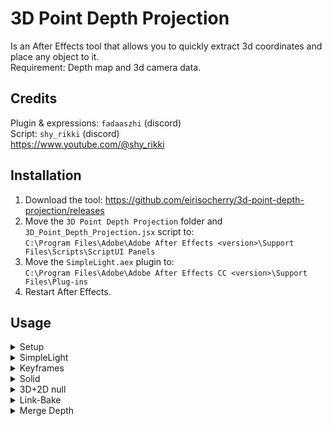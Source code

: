 # 3D Point Depth Projection

Is an After Effects tool that allows you to quickly extract 3d coordinates and place any object to it.  
Requirement: Depth map and 3d camera data.  

## Credits
Plugin & expressions: `fadaaszhi` (discord)  
Script: `shy_rikki` (discord)  
https://www.youtube.com/@shy_rikki  



## Installation
1. Download the tool: https://github.com/eirisocherry/3d-point-depth-projection/releases  
2. Move the `3D Point Depth Projection` folder and `3D_Point_Depth_Projection.jsx` script to:  
`C:\Program Files\Adobe\Adobe After Effects <version>\Support Files\Scripts\ScriptUI Panels`  
3. Move the `SimpleLight.aex` plugin to:  
   `C:\Program Files\Adobe\Adobe After Effects CC <version>\Support Files\Plug-ins`  
4. Restart After Effects.  



## Usage

<details>
<summary> Setup </summary>
<br>

1. Open After Effects.  
2. Go to `Window`, scroll down and open `3D_Point_Depth_Projection.jsx`.  
3. The script panel will open. It's dockable.  
4. Import a 3d camera data.  
CSGO: https://www.youtube.com/watch?v=78Y_Y-i5h2c  
COD4: https://github.com/gmzorz/MVMAETools/blob/main/Support%20Files/Scripts/ScriptUI%20Panels/MVMTools.jsx  
5. Import a depth map of your composition.    
6. Select the depth map and setup a projection by pressing **[+]** button.  
7. Adjust **'Depth settings':**  
**'Black is Near'** check it if a black color is near on your depth map, uncheck if it's not.  
**'Far'** the farthest depth point value:  
CSGO (if you use my cfgs): `4096`  
COD4: `4080`  
EXR Depth: set the same value you set in EXtractoR  
8.  Project any objects you want.  

- The script is heavy and may crash your After Effects, but don't worry!  
It automatically saves your project before doing any actions, so even if your AE will crash, you will not lose any of your progress.  
- 'Auto Orient' works only with EXR depth maps.  

https://github.com/eirisocherry/3d-point-depth-projection/assets/115040224/99b23a49-3bc6-40df-b8ae-975871f2bdc4  

<br>
</details>



<details>
<summary> SimpleLight </summary>
<br>

When you project 'SimpleLight' it makes a dublicate of your 'Depth for Projection' layer and applies 'SimpleLight' plugin to it  

`[x] SL` SimpleLight settings:  
**'Black is Near'** takes value from '3D Point Depth Projection' effect  
**'Far'** takes value from '3D Point Depth Projection' effect  
**'FOV'** links to your camera FOV  
**'Light (View Space)'** links to a point light `----[x] SL Light----`  
**'Light Range'** range of the light  

`[x] SL Adj` Adjustment Layer settings:  
It uses SimpleLight `[x] SL` as a luma mask  
**'CC Toner'** allows you change the color of the light  
**'Exposure'** allows you to change the brightness of the light  

`----[x] SL Light----` Point Light settings:  
'Color' links to the 'CC toner' effect, which is applied to `[x] SL Adj`  

'Projection settings' are self-explanatory.  

https://github.com/eirisocherry/3d-point-depth-projection/assets/115040224/cbfc4cf9-eada-4d95-9cf7-0d9be496b035

<br>
</details>



<details>
<summary> Keyframes </summary>
<br>

When you project 'Keyframes', they are being stored in the 'Collected Keyframes' group  

https://github.com/eirisocherry/3d-point-depth-projection/assets/115040224/78707934-496d-41d2-98cb-9f9d96279cc5  

<br>
</details>



<details>
<summary> Solid </summary>
<br>

When you project a 'Solid', it takes properties from 'Projected Solid' and color from 'Projection settings'  
`Ctrl + Shift + Y` to open 'Solid' settings  

https://github.com/eirisocherry/3d-point-depth-projection/assets/115040224/094be86c-2ffa-4d01-bc7b-38713cfdc518  

<br>
</details>



<details>
<summary> 3D+2D null </summary>
<br>


<details>
<summary> >>> Link a 2d layer to a 3d point (useful for flares) </summary>
<br>

https://github.com/eirisocherry/3d-point-depth-projection/assets/115040224/f093c228-61f5-40a4-94c1-4842467c6880  

<br>
</details>


<details>
<summary> >>> Make a 3d layer always look at the camera  </summary>
<br>

https://github.com/eirisocherry/3d-point-depth-projection/assets/115040224/7460b84c-379d-428f-9b1a-8d32f42298d0  

<br>
</details>


<details>
<summary> >>> Make a 3d layer always look at the camera using only Y-rotation </summary>
<br>

Auto-orient Y-rotation only expression by [Dan Ebberts](https://www.motionscript.com/design-guide/auto-orient-y-only.html):  
```
delta = toWorld(anchorPoint) - thisComp.activeCamera.toWorld([0,0,0]);
radiansToDegrees(Math.atan2(delta[0],delta[2]))
```

https://github.com/eirisocherry/3d-point-depth-projection/assets/115040224/e190e9c3-2070-4db1-8051-539cdf0e682b  

<br>
</details>


<br>
</details>



<details>
<summary> Link-Bake </summary>
<br>

If you want to adjust position & orientation of an object:  
1. Press [⚙] button.  
2. Select 'Depth for Projection' and layers you want to make controllers for.  
3. Press [Link] button and adjust positions.  
4. To apply changes, select controllers and press [Bake] button.  

https://github.com/eirisocherry/3d-point-depth-projection/assets/115040224/50e2767d-9676-4130-8c9f-919d189ae79b  

<br>
</details>



<details>
<summary> Merge Depth </summary>
<br>

To merge depth layers, select them and press [Merge Depth] button.  
It will create a 'Merged Depth' solid with adjustment layer which uses 'Merged Depth' solid as a luma mask.  

Since 'Merged Depth' uses links to the depth layers you've selected, all the changes you make for them will be automatically applied to 'Merged Depth'.  

https://github.com/eirisocherry/3d-point-depth-projection/assets/115040224/b4f0f5b5-b004-4d68-b54d-444f748b3a6e  

<br>
</details>
